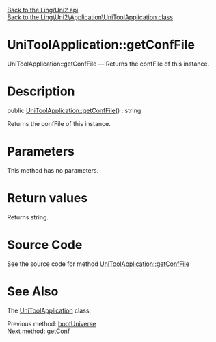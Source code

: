 [Back to the Ling/Uni2 api](https://github.com/lingtalfi/Uni2/blob/master/doc/api/Ling/Uni2.md)<br>
[Back to the Ling\Uni2\Application\UniToolApplication class](https://github.com/lingtalfi/Uni2/blob/master/doc/api/Ling/Uni2/Application/UniToolApplication.md)


UniToolApplication::getConfFile
================



UniToolApplication::getConfFile — Returns the confFile of this instance.




Description
================


public [UniToolApplication::getConfFile](https://github.com/lingtalfi/Uni2/blob/master/doc/api/Ling/Uni2/Application/UniToolApplication/getConfFile.md)() : string




Returns the confFile of this instance.




Parameters
================

This method has no parameters.


Return values
================

Returns string.








Source Code
===========
See the source code for method [UniToolApplication::getConfFile](https://github.com/lingtalfi/Uni2/blob/master/Application/UniToolApplication.php#L382-L385)


See Also
================

The [UniToolApplication](https://github.com/lingtalfi/Uni2/blob/master/doc/api/Ling/Uni2/Application/UniToolApplication.md) class.

Previous method: [bootUniverse](https://github.com/lingtalfi/Uni2/blob/master/doc/api/Ling/Uni2/Application/UniToolApplication/bootUniverse.md)<br>Next method: [getConf](https://github.com/lingtalfi/Uni2/blob/master/doc/api/Ling/Uni2/Application/UniToolApplication/getConf.md)<br>

